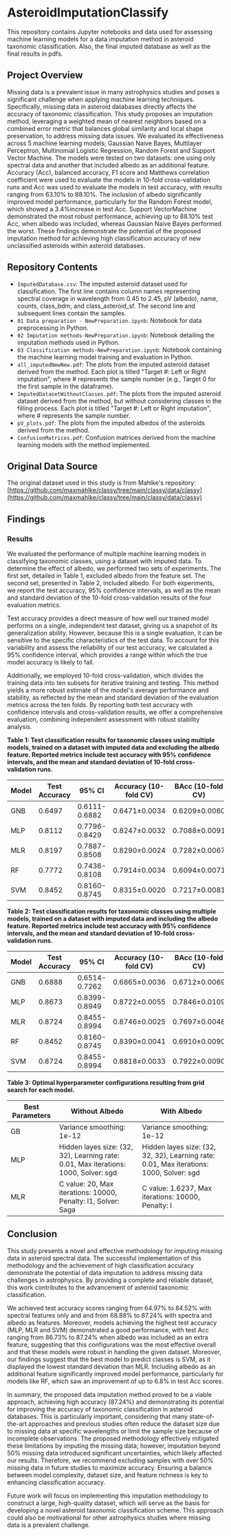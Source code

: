 # AsteroidImputationClassify

This repository contains Jupyter notebooks and data used for assessing machine learning models for a data imputation method in asteroid taxonomic classification. Also, the final imputed database as well as the final results in pdfs.  

## Project Overview

Missing data is a prevalent issue in many astrophysics studies and poses a significant challenge when applying machine learning techniques. Specifically, missing data in asteroid databases directly affects the accuracy of taxonomic classification. This study proposes an imputation method, leveraging a weighted mean of nearest neighbors based on a combined error metric that balances global similarity and local shape preservation, to address missing data issues. We evaluated its effectiveness across 5 machine learning models; Gaussian Naive Bayes, Multilayer Perceptron, Multinomial Logistic Regression, Random Forest and Support Vector Machine. The models were tested on two datasets: one using only spectral data and another that included albedo as an additional feature. Accuracy (Acc), balanced accuracy, F1 score and Matthews correlation coefficient were used to evaluate the models in 10-fold cross-validation runs and Acc was used to evaluate the models in test accuracy, with results ranging from 63.10% to 88.10%. The inclusion of albedo significantly improved model performance, particularly for the Random Forest model, which showed a 3.4%increase in test Acc. Support VectorMachine demonstrated the most robust performance, achieving up to 88.10% test Acc, when albedo was included, whereas Gaussian Naive Bayes performed the worst. These findings demonstrate the potential of the proposed imputation method for achieving high classification accuracy of new unclassified asteroids within asteroid databases.


## Repository Contents

* `ImputedDatabase.csv`: The imputed asteroid dataset used for classification. The first line contains column names representing spectral coverage in wavelength from 0.45 to 2.45, pV (albedo), name, counts, class_bdm, and class_asteroid_sf. The second line and subsequent lines contain the samples.
* `01 Data preparation - NewPreparation.ipynb`: Notebook for data preprocessing in Python.
* `02 Imputation methods-NewPreparation.ipynb`: Notebook detailing the imputation methods used in Python.
* `03 Classification methods-NewPreparation.ipynb`: Notebook containing the machine learning model training and evaluation in Python.
* `all_imputedNewNew.pdf`: The plots from the imputed asteroid dataset derived from the method. Each plot is titled "Target #: Left or Right imputation", where # represents the sample number (e.g., Target 0 for the first sample in the dataframe).
* `ImputedDatasetWithoutClasses.pdf`: The plots from the imputed asteroid dataset derived from the method, but without considering classes in the filling process. Each plot is titled "Target #: Left or Right imputation", where # represents the sample number.
* `pV_plots.pdf`: The plots from the imputed albedos of the asteroids derived from the method.
* `ConfusionMatrices.pdf`: Confusion matrices derived from the machine learning models with the method implemented.



## Original Data Source

The original dataset used in this study is from Mahlke's repository: [https://github.com/maxmahlke/classy/tree/main/classy/data/classy](https://github.com/maxmahlke/classy/tree/main/classy/data/classy)

## Findings

### Results

We evaluated the performance of multiple machine learning models in classifying taxonomic classes, using a dataset with imputed data. To determine the effect of albedo, we performed two sets of experiments. The first set, detailed in Table 1, excluded albedo from the feature set. The second set, presented in Table 2, included albedo. For both experiments, we report the test accuracy, 95% confidence intervals, as well as the mean and standard deviation of the 10-fold cross-validation results of the four evaluation metrics.

Test accuracy provides a direct measure of how well our trained model performs on a single, independent test dataset, giving us a snapshot of its generalization ability. However, because this is a single evaluation, it can be sensitive to the specific characteristics of the test data. To account for this variability and assess the reliability of our test accuracy, we calculated a 95% confidence interval, which provides a range within which the true model accuracy is likely to fall.

Additionally, we employed 10-fold cross-validation, which divides the training data into ten subsets for iterative training and testing. This method yields a more robust estimate of the model's average performance and stability, as reflected by the mean and standard deviation of the evaluation metrics across the ten folds. By reporting both test accuracy with confidence intervals and cross-validation results, we offer a comprehensive evaluation, combining independent assessment with robust stability analysis.

**Table 1: Test classification results for taxonomic classes using multiple models, trained on a dataset with imputed data and excluding the albedo feature. Reported metrics include test accuracy with 95% confidence intervals, and the mean and standard deviation of 10-fold cross-validation runs.**

| Model | Test Accuracy | 95% CI | Accuracy (10-fold CV) | BAcc (10-fold CV) | F1 (10-fold CV) | MCC (10-fold CV) |
|---|---|---|---|---|---|---|
| GNB | 0.6497 | 0.6111-0.6882 | 0.6471±0.0034 | 0.6209±0.0060 | 0.6597±0.0033 | 0.5849±0.0037 |
| MLP | 0.8112 | 0.7796-0.8429 | 0.8247±0.0032 | 0.7088±0.0091 | 0.8224±0.0033 | 0.7801±0.0041 |
| MLR | 0.8197 | 0.7887-0.8508 | 0.8290±0.0024 | 0.7282±0.0067 | 0.8264±0.0024 | 0.7852±0.0030 |
| RF  | 0.7772 | 0.7436-0.8108 | 0.7914±0.0034 | 0.6094±0.0071 | 0.7806±0.0038 | 0.7356±0.0045 |
| SVM | 0.8452 | 0.8160-0.8745 | 0.8315±0.0020 | 0.7217±0.0081 | 0.8292±0.0021 | 0.7888±0.0025 |

**Table 2: Test classification results for taxonomic classes using multiple models, trained on a dataset with imputed data and including the albedo feature. Reported metrics include test accuracy with 95% confidence intervals, and the mean and standard deviation of 10-fold cross-validation runs.**

| Model | Test Accuracy | 95% CI | Accuracy (10-fold CV) | BAcc (10-fold CV) | F1 (10-fold CV) | MCC (10-fold CV) |
|---|---|---|---|---|---|---|
| GNB | 0.6888 | 0.6514-0.7262 | 0.6865±0.0036 | 0.6712±0.0069 | 0.6980±0.0033 | 0.6300±0.0039 |
| MLP | 0.8673 | 0.8399-0.8949 | 0.8722±0.0055 | 0.7846±0.0109 | 0.8710±0.0055 | 0.8399±0.0070 |
| MLR | 0.8724 | 0.8455-0.8994 | 0.8746±0.0025 | 0.7697±0.0048 | 0.8718±0.0026 | 0.8422±0.0032 |
| RF  | 0.8452 | 0.8160-0.8745 | 0.8390±0.0041 | 0.6910±0.0090 | 0.8309±0.0046 | 0.7967±0.0052 |
| SVM | 0.8724 | 0.8455-0.8994 | 0.8818±0.0033 | 0.7922±0.0090 | 0.8799±0.0032 | 0.8516±0.0040 |

**Table 3: Optimal hyperparameter configurations resulting from grid search for each model.**

| Best Parameters | Without Albedo | With Albedo |
|---|---|---|
| GB | Variance smoothing: 1e-12 | Variance smoothing: 1e-12 |
| MLP | Hidden layes size: (32, 32), Learning rate: 0.01, Max iterations: 1000, Solver: sgd | Hidden layes size: (32, 32, 32), Learning rate: 0.01, Max iterations: 1000, Solver: sgd |
| MLR | C value: 20, Max iterations: 10000, Penalty: l1, Solver: Saga | C value: 1.6237, Max iterations: 10000, Penalty: l


## Conclusion

This study presents a novel and effective methodology for imputing missing data in asteroid spectral data. The successful implementation of this methodology and the achievement of high classification accuracy demonstrate the potential of data imputation to address missing data challenges in astrophysics. By providing a complete and reliable dataset, this work contributes to the advancement of asteroid taxonomic classification.

We achieved test accuracy scores ranging from 64.97% to 84.52% with spectral features only and and from 68.88% to 87.24% with spectra and albedo as features. Moreover, models achieving the highest test accuracy (MLP, MLR and SVM) demonstrated a good performance, with test Acc ranging from 86.73% to 87.24% when albedo was included as an extra feature, suggesting that this configurations was the most effective overall and that these models were robust in handling the given dataset. Moreover, our findings suggest that the best model to predict classes is SVM, as it displayed the lowest standard deviation than MLR. Including albedo as an additional feature significantly improved model performance, particularly for models like RF, which saw an improvement of up to 6.8% in test Acc scores.

In summary, the proposed data imputation method proved to be a viable approach, achieving high accuracy (87.24%) and demonstrating its potential for improving the accuracy of taxonomic classification in asteroid databases. This is particularly important, considering that many state-of-the-art approaches and previous studies often reduce the dataset size due to missing data at specific wavelengths or limit the sample size because of incomplete observations. The proposed methodology effectively mitigated these limitations by imputing the missing data; however, imputation beyond 50% missing data introduced significant uncertainties, which likely affected our results. Therefore, we recommend excluding samples with over 50\% missing data in future studies to maximize accuracy. Ensuring a balance between model complexity, dataset size, and feature richness is key to enhancing classification accuracy.

Future work will focus on implementing this imputation methodology to construct a large, high-quality dataset, which will serve as the basis for developing a novel asteroid taxonomic classification scheme. This approach could also be motivational for other astrophysics studies where missing data is a prevalent challenge.
